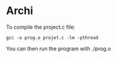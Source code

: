 # Archi

To compile the project.c file:
```
gcc -o prog.o projet.c -lm -pthread
```

You can then run the program with ./prog.o
